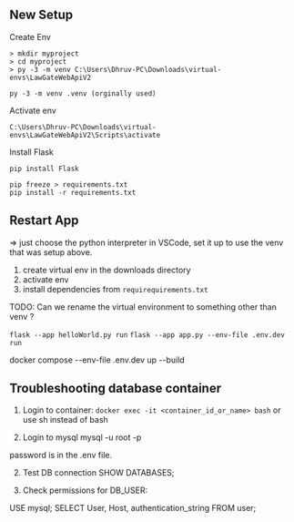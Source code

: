 ## New Setup ##

Create Env

```
> mkdir myproject
> cd myproject
> py -3 -m venv C:\Users\Dhruv-PC\Downloads\virtual-envs\LawGateWebApiV2

py -3 -m venv .venv (orginally used)
```

Activate env

```
C:\Users\Dhruv-PC\Downloads\virtual-envs\LawGateWebApiV2\Scripts\activate
```

Install Flask

```
pip install Flask
```

```
pip freeze > requirements.txt
pip install -r requirements.txt
```

## Restart App ##

=> just choose the python interpreter in VSCode, set it up to use the venv that was setup above.

1. create virtual env in the downloads directory
2. activate env
3. install dependencies from `requirequirements.txt`

TODO: Can we rename the virtual environment to something other than venv ?

`flask --app helloWorld.py run`
`flask --app app.py --env-file .env.dev run`

docker compose --env-file .env.dev up --build

## Troubleshooting database container

1. Login to container:
`docker exec -it <container_id_or_name> bash`
or use sh instead of bash

2. Login to mysql
mysql -u root -p

password is in the .env file.

2. Test DB connection
SHOW DATABASES;

3. Check permissions for DB_USER:

USE mysql;
SELECT User, Host, authentication_string FROM user;
